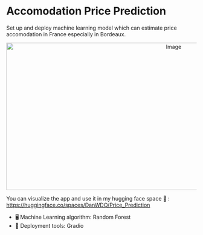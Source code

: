 # Accomodation Price Prediction
Set up and deploy machine learning model which can estimate price accomodation in France especially in Bordeaux. 

<center><img src="https://github.com/user-attachments/assets/813aed74-6ef8-4ad1-86e6-64033cb2387f" alt="Image" width="870" height= "390"/>
</center>


You can visualize the app and use it in my hugging face space 🤗 :  https://huggingface.co/spaces/DanWDO/Price_Prediction

- 🖥️ Machine Learning algorithm: Random Forest
- 🚀 Deployment tools: Gradio


